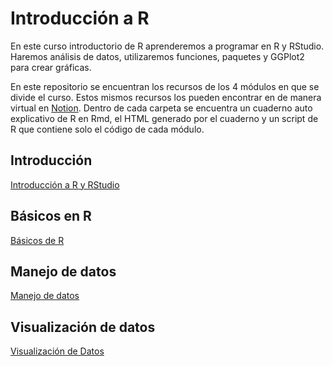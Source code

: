 # Introducción a R

En este curso introductorio de R aprenderemos a programar en R y RStudio. Haremos análisis de datos, utilizaremos funciones, paquetes y GGPlot2 para crear gráficas.

En este repositorio se encuentran los recursos de los 4 módulos en que se divide el curso. Estos mismos recursos los pueden encontrar en de manera virtual en [Notion](https://www.notion.so/Introducci-n-a-R-448d714a4aeb49f2b18d21136b23652d). Dentro de cada carpeta se encuentra un cuaderno auto explicativo de R en Rmd, el HTML generado por el cuaderno y un script de R que contiene solo el código de cada módulo.

## Introducción

[Introducción a R y RStudio](https://www.notion.so/Introducci-n-a-R-y-RStudio-6fc240a919054adf9b41f744bb265e25)

## Básicos en R

[Básicos de R](https://www.notion.so/B-sicos-de-R-827f81a7857c4d8eb3b713723c8aa891)

## Manejo de datos

[Manejo de datos](https://www.notion.so/Manejo-de-datos-f6f172578cb8414fb475af5d8bdb8a24)

## Visualización de datos

[Visualización de Datos](https://www.notion.so/Visualizaci-n-de-Datos-b8ce069a21f94400bed8c73aca5ef132)